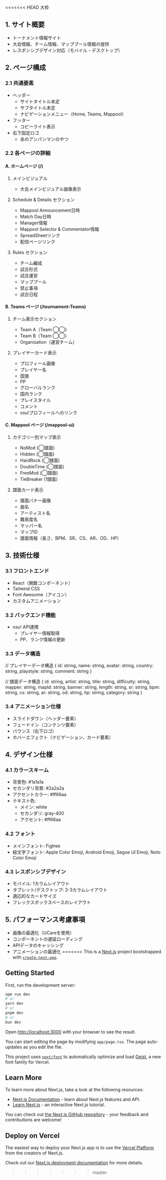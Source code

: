 <<<<<<< HEAD
大枠

## 1. サイト概要
- トーナメント情報サイト
- 大会情報、チーム情報、マッププール情報の提供
- レスポンシブデザイン対応（モバイル・デスクトップ）

## 2. ページ構成
### 2.1 共通要素
- ヘッダー
  - サイトタイトル未定
  - サブタイトル未定
  - ナビゲーションメニュー（Home, Teams, Mappool）
- フッター
  - コピーライト表示
- 右下固定ロゴ
  - あのアンパンマンのやつ

### 2.2 各ページの詳細

#### A. ホームページ (/)
1. メインビジュアル
   - 大会メインビジュアル画像表示

2. Schedule & Details セクション
   - Mappool Announcement日時
   - Match Day日時
   - Manager情報
   - Mappool Selector & Commentator情報
   - SpreadSheetリンク
   - 配信ページリンク

3. Rules セクション
   - チーム編成
   - 試合形式
   - 試合運営
   - マッププール
   - 禁止事項
   - 試合日程

#### B. Teams ページ (/tournament-Teams)
1. チーム表示セクション
   - Team A（Team ◯◯）
   - Team B（Team ◯◯）
   - Organisation（運営チーム）

2. プレイヤーカード表示
   - プロフィール画像
   - プレイヤー名
   - 国旗
   - PP
   - グローバルランク
   - 国内ランク
   - プレイスタイル
   - コメント
   - osu!プロフィールへのリンク

#### C. Mappool ページ (/mappool-ui)
1. カテゴリー別マップ表示
   - NoMod (◯譜面)
   - Hidden (◯譜面)
   - HardRock (◯譜面)
   - DoubleTime (◯譜面)
   - FreeMod (◯譜面)
   - TieBreaker (1譜面)

2. 譜面カード表示
   - 譜面バナー画像
   - 曲名
   - アーティスト名
   - 難易度名
   - マッパー名
   - マップID
   - 譜面情報（長さ、BPM、SR、CS、AR、OD、HP）

## 3. 技術仕様

### 3.1 フロントエンド
- React（関数コンポーネント）
- Tailwind CSS
- Font Awesome（アイコン）
- カスタムアニメーション

### 3.2 バックエンド機能
- osu! API連携
  - プレイヤー情報取得
  - PP、ランク情報の更新

### 3.3 データ構造
// プレイヤーデータ構造
{
  id: string,
  name: string,
  avatar: string,
  country: string,
  playstyle: string,
  comment: string
}

// 譜面データ構造
{
  id: string,
  artist: string,
  title: string,
  difficulty: string,
  mapper: string,
  mapId: string,
  banner: string,
  length: string,
  sr: string,
  bpm: string,
  cs: string,
  ar: string,
  od: string,
  hp: string,
  category: string
}
### 3.4 アニメーション仕様
- スライドダウン（ヘッダー要素）
- フェードイン（コンテンツ要素）
- バウンス（右下ロゴ）
- ホバーエフェクト（ナビゲーション、カード要素）

## 4. デザイン仕様

### 4.1 カラースキーム
- 背景色: #1a1a1a
- セカンダリ背景: #2a2a2a
- アクセントカラー: #ff66aa
- テキスト色:
  - メイン: white
  - セカンダリ: gray-400
  - アクセント: #ff66aa

### 4.2 フォント
- メインフォント: Figtree
- 絵文字フォント: Apple Color Emoji, Android Emoji, Segoe UI Emoji, Noto Color Emoji

### 4.3 レスポンシブデザイン
- モバイル: 1カラムレイアウト
- タブレット/デスクトップ: 2-3カラムレイアウト
- 適応的なカードサイズ
- フレックスボックスベースのレイアウト

## 5. パフォーマンス考慮事項
- 画像の最適化（UCareを使用）
- コンポーネントの遅延ローディング
- APIデータのキャッシング
- アニメーションの最適化
=======
This is a [Next.js](https://nextjs.org) project bootstrapped with [`create-next-app`](https://nextjs.org/docs/app/api-reference/cli/create-next-app).

## Getting Started

First, run the development server:

```bash
npm run dev
# or
yarn dev
# or
pnpm dev
# or
bun dev
```

Open [http://localhost:3000](http://localhost:3000) with your browser to see the result.

You can start editing the page by modifying `app/page.tsx`. The page auto-updates as you edit the file.

This project uses [`next/font`](https://nextjs.org/docs/app/building-your-application/optimizing/fonts) to automatically optimize and load [Geist](https://vercel.com/font), a new font family for Vercel.

## Learn More

To learn more about Next.js, take a look at the following resources:

- [Next.js Documentation](https://nextjs.org/docs) - learn about Next.js features and API.
- [Learn Next.js](https://nextjs.org/learn) - an interactive Next.js tutorial.

You can check out [the Next.js GitHub repository](https://github.com/vercel/next.js) - your feedback and contributions are welcome!

## Deploy on Vercel

The easiest way to deploy your Next.js app is to use the [Vercel Platform](https://vercel.com/new?utm_medium=default-template&filter=next.js&utm_source=create-next-app&utm_campaign=create-next-app-readme) from the creators of Next.js.

Check out our [Next.js deployment documentation](https://nextjs.org/docs/app/building-your-application/deploying) for more details.
>>>>>>> master
